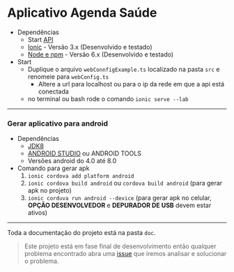 # Aplicativo Agenda Saúde 

- Dependências
    - Start [API](https://github.com/RafaelLimaReis/api_agenda_medica)
    - [Ionic](https://ionicframework.com) - Versão 3.x (Desenvolvido e testado)
    - [Node e npm](https://nodejs.org/en) - Versão 6.x (Desenvolvido e testado)
- Start
    - Duplique o arquivo `webConnfigExample.ts` localizado na pasta `src` e renomeie para `webConfig.ts`
        - Altere a url para localhost ou para o ip da rede em que a api está conectada
    - no terminal ou bash rode o comando `ionic serve --lab`
---
### Gerar aplicativo para android
- Dependências
  - [JDK8](http://www.oracle.com/technetwork/java/javase/downloads/jdk8-downloads-2133151.html)
  - [ANDROID STUDIO](https://developer.android.com/studio/index.html) ou ANDROID TOOLS
  - Versões android do 4.0 até 8.0
- Comando para gerar apk
  1. `ionic cordova add platform android`
  2. `ionic cordova build android` ou `cordova build android` (para gerar apk no projeto)
  3. `ionic corduva run android --device` (para gerar apk no celular, **OPÇÃO DESENVOLVEDOR** e **DEPURADOR DE USB** devem estar ativos)
---
Toda a documentação do projeto está na pasta `doc`.

>Este projeto está em fase final de desenvolvimento então qualquer problema encontrado abra uma [issue](https://github.com/RafaelLimaReis/Agenda-saude/issues) que iremos analisar e solucionar o problema.
